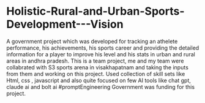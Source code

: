 # Holistic-Rural-and-Urban-Sports-Development---Vision 
A government project which was developed for tracking an athelete performance, his achievements, his sports career and providing the detailed information for a player to improve his level and his stats in urban and rural areas in andhra pradesh.
This is a team project, me and my team were collabrated with S3 sports arena in visakhapatnam and taking the inputs from them and working on this project.
Used collection of skill sets like Html, css , javascript and also quite focused on few AI tools like chat gpt, claude ai and bolt ai
#promptEngineering
Government was funding for this project.
